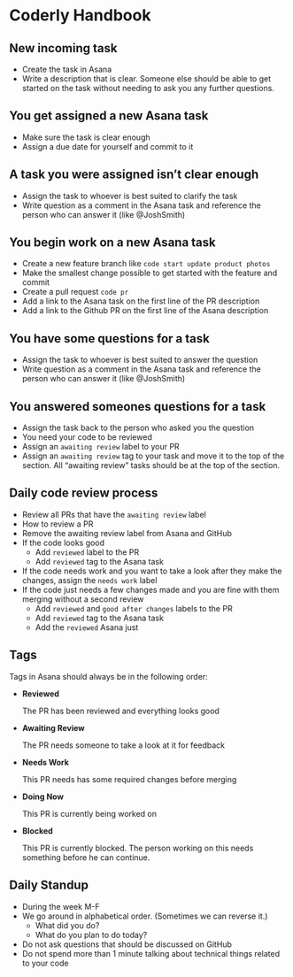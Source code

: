 # Coderly Handbook

## New incoming task 
- Create the task in Asana
- Write a description that is clear. Someone else should be able to get started on the task without needing to ask you any further questions.

## You get assigned a new Asana task
- Make sure the task is clear enough
- Assign a due date for yourself and commit to it

## A task you were assigned isn’t clear enough
- Assign the task to whoever is best suited to clarify the task
- Write question as a comment in the Asana task and reference the person who can answer it (like @JoshSmith)

## You begin work on a new Asana task
- Create a new feature branch like `code start update product photos`
- Make the smallest change possible to get started with the feature and commit
- Create a pull request `code pr`
- Add a link to the Asana task on the first line of the PR description
- Add a link to the Github PR on the first line of the Asana description

## You have some questions for a task
- Assign the task to whoever is best suited to answer the question
- Write question as a comment in the Asana task and reference the person who can answer it (like @JoshSmith)

## You answered someones questions for a task
- Assign the task back to the person who asked you the question
- You need your code to be reviewed
- Assign an `awaiting review` label to your PR
- Assign an `awaiting review` tag to your task and move it to the top of the section. All “awaiting review” tasks should be at the top of the section.

## Daily code review process
- Review all PRs that have the `awaiting review` label
- How to review a PR
- Remove the awaiting review label from Asana and GitHub
- If the code looks good
  - Add `reviewed` label to the PR
  - Add `reviewed` tag to the Asana task
- If the code needs work and you want to take a look after they make the changes, assign the `needs work` label
- If the code just needs a few changes made and you are fine with them merging without a second review
  - Add `reviewed` and `good after changes` labels to the PR
  - Add `reviewed` tag to the Asana task
  - Add the `reviewed` Asana just


## Tags
Tags in Asana should always be in the following order:

- **Reviewed**

  The PR has been reviewed and everything looks good

- **Awaiting Review**

  The PR needs someone to take a look at it for feedback

- **Needs Work**

  This PR needs has some required changes before merging

- **Doing Now**

  This PR is currently being worked on

- **Blocked**

  This PR is currently blocked. The person working on this needs something before he can continue.

## Daily Standup
- During the week M-F
- We go around in alphabetical order. (Sometimes we can reverse it.)
  - What did you do?
  - What do you plan to do today?
- Do not ask questions that should be discussed on GitHub
- Do not spend more than 1 minute talking about technical things related to your code
